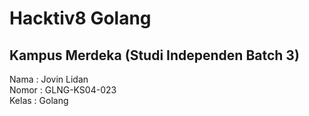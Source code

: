 # Hacktiv8 Golang

## Kampus Merdeka (Studi Independen Batch 3)

Nama : Jovin Lidan <br/>
Nomor : GLNG-KS04-023 <br/>
Kelas : Golang
